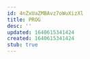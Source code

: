 ```yaml
---
id: 4nZxUaZMBAvz7oWuXizXl
title: PROG
desc: ''
updated: 1640615341424
created: 1640615341424
stub: true
---
```


